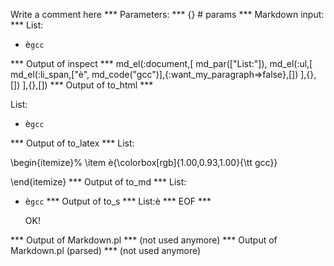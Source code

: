 Write a comment here
*** Parameters: ***
{} # params 
*** Markdown input: ***
List:

- è`gcc`

*** Output of inspect ***
md_el(:document,[
	md_par(["List:"]),
	md_el(:ul,[
		md_el(:li_span,["è", md_code("gcc")],{:want_my_paragraph=>false},[])
	],{},[])
],{},[])
*** Output of to_html ***
<p>List:</p>

<ul>
<li>è<code>gcc</code></li>
</ul>
*** Output of to_latex ***
List:

\begin{itemize}%
\item è{\colorbox[rgb]{1.00,0.93,1.00}{\tt gcc}}

\end{itemize}
*** Output of to_md ***
List:

- è`gcc`
*** Output of to_s ***
List:è
*** EOF ***



	OK!



*** Output of Markdown.pl ***
(not used anymore)
*** Output of Markdown.pl (parsed) ***
(not used anymore)
